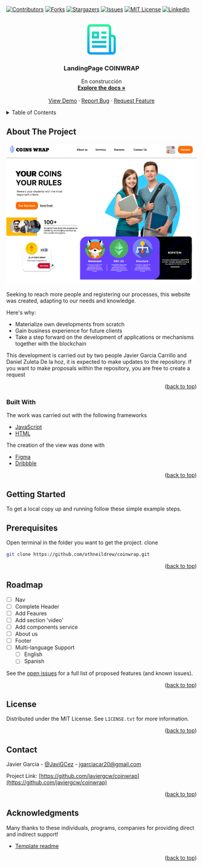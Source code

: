 <div id="top"></div>
<!--
*** Thanks for checking out the Best-README-Template. If you have a suggestion
*** that would make this better, please fork the repo and create a pull request
*** or simply open an issue with the tag "enhancement".
*** Don't forget to give the project a star!
*** Thanks again! Now go create something AMAZING! :D
-->



<!-- PROJECT SHIELDS -->
<!--
*** I'm using markdown "reference style" links for readability.
*** Reference links are enclosed in brackets [ ] instead of parentheses ( ).
*** See the bottom of this document for the declaration of the reference variables
*** for contributors-url, forks-url, etc. This is an optional, concise syntax you may use.
*** https://www.markdownguide.org/basic-syntax/#reference-style-links
-->
[![Contributors][contributors-shield]][contributors-url]
[![Forks][forks-shield]][forks-url]
[![Stargazers][stars-shield]][stars-url]
[![Issues][issues-shield]][issues-url]
[![MIT License][license-shield]][license-url]
[![LinkedIn][linkedin-shield]][linkedin-url]



<!-- PROJECT LOGO -->
<br />
<div align="center">
  <a href="https://github.com/javiergcw/coinwrap">
    <img src="src/assets/logo.png" alt="Logo" width="80" height="80">
  </a>

  <h3 align="center">LandingPage COINWRAP</h3>

  <p align="center">
    En construcción
    <br />
    <a href="https://github.com/javiergcw/coinwrap"><strong>Explore the docs »</strong></a>
    <br />
    <br />
    <a href="https://github.com/javiergcw/coinwrap">View Demo</a>
    ·
    <a href="https://github.com/javiergcw/coinwrap/issues">Report Bug</a>
    ·
    <a href="https://github.com/javiergcw/coinwrap/issues">Request Feature</a>
  </p>
</div>



<!-- TABLE OF CONTENTS -->
<details>
  <summary>Table of Contents</summary>
  <ol>
    <li>
      <a href="#about-the-project">About The Project</a>
      <ul>
        <li><a href="#built-with">Built With</a></li>
      </ul>
    </li>
    <li>
      <a href="#getting-started">Getting Started</a>
      <ul>
        <li><a href="#prerequisites">Prerequisites</a></li>
        <li><a href="#installation">Installation</a></li>
      </ul>
    </li>
    <li><a href="#usage">Usage</a></li>
    <li><a href="#roadmap">Roadmap</a></li>
    <li><a href="#contributing">Contributing</a></li>
    <li><a href="#license">License</a></li>
    <li><a href="#contact">Contact</a></li>
    <li><a href="#acknowledgments">Acknowledgments</a></li>
  </ol>
</details>



<!-- ABOUT THE PROJECT -->
## About The Project

[![Product Name Screen Shot][product-screenshot]](https://example.com)

Seeking to reach more people and registering our processes, this website was created, adapting to our needs and knowledge.

Here's why:
* Materialize own developments from scratch
* Gain business experience for future clients
* Take a step forward on the development of applications or mechanisms together with the blockchain

This development is carried out by two people Javier Garcia Carrillo and Daniel Zuleta De la hoz, it is expected to make updates to the repository. If you want to make proposals within the repository, you are free to create a request

<p align="right">(<a href="#top">back to top</a>)</p>



### Built With

The work was carried out with the following frameworks

* [JavaScript](https://developer.mozilla.org/es/docs/Web/JavaScript)
* [HTML](https://developer.mozilla.org/es/docs/Web/HTML)

The creation of the view was done with
* [Figma](https://www.figma.com/)
* [Dribbble](https://dribbble.com)


<p align="right">(<a href="#top">back to top</a>)</p>



<!-- GETTING STARTED -->
## Getting Started

To get a local copy up and running follow these simple example steps.



## Prerequisites

Open terminal in the folder you want to get the project.
 clone
  ```sh
  git clone https://github.com/othneildrew/coinwrap.git
  ```
<!-- PROJECT SHIELDS
### How run this project?

_Later we will add information on how to run the landing page in local._


*** 1. Get a free API Key at [https://example.com](https://example.com)
2. Clone the repo
   ```sh
   git clone https://github.com/your_username_/Project-Name.git
   ```
3. Install NPM packages
   ```sh
   npm install
   ```
4. Enter your API in `config.js`
   ```js
   const API_KEY = 'ENTER YOUR API';
   ```
 -->
<p align="right">(<a href="#top">back to top</a>)</p>



<!-- USAGE EXAMPLES 
## Usage

Use this space to show useful examples of how a project can be used. Additional screenshots, code examples and demos work well in this space. You may also link to more resources.

_For more examples, please refer to the [Documentation](https://example.com)_

<p align="right">(<a href="#top">back to top</a>)</p>
-->


<!-- ROADMAP -->
## Roadmap

- [ ] Nav
- [ ] Complete Header
- [ ] Add Feaures
- [ ] Add section 'video'
- [ ] Add components service
- [ ] About us
- [ ] Footer
- [ ] Multi-language Support
    - [ ] English
    - [ ] Spanish

See the [open issues](https://github.com/othneildrew/coinwrap/issues) for a full list of proposed features (and known issues).

<p align="right">(<a href="#top">back to top</a>)</p>



<!-- CONTRIBUTING 
## Contributing

Contributions are what make the open source community such an amazing place to learn, inspire, and create. Any contributions you make are **greatly appreciated**.

If you have a suggestion that would make this better, please fork the repo and create a pull request. You can also simply open an issue with the tag "enhancement".
Don't forget to give the project a star! Thanks again!

1. Fork the Project
2. Create your Feature Branch (`git checkout -b feature/AmazingFeature`)
3. Commit your Changes (`git commit -m 'Add some AmazingFeature'`)
4. Push to the Branch (`git push origin feature/AmazingFeature`)
5. Open a Pull Request

<p align="right">(<a href="#top">back to top</a>)</p>
-->


<!-- LICENSE -->
## License

Distributed under the MIT License. See `LICENSE.txt` for more information.

<p align="right">(<a href="#top">back to top</a>)</p>



<!-- CONTACT -->
## Contact

Javier Garcia - [@JaviGCez](https://twitter.com/JaviGCez) - jgarciacar20@gmail.com

<!-- DDaniel Zuleta - [@JaviGCez](https://twitter.com/JaviGCez) - jgarciacar20@gmail.com -->

Project Link: [https://github.com/javiergcw/coinwrap](https://github.com/javiergcw/coinwrap)

<p align="right">(<a href="#top">back to top</a>)</p>



<!-- ACKNOWLEDGMENTS -->
## Acknowledgments

Many thanks to these individuals, programs, companies for providing direct and indirect support!

* [Template readme](https://github.com/othneildrew/coinwrap)

<!--
* [GitHub Emoji Cheat Sheet](https://www.webpagefx.com/tools/emoji-cheat-sheet)
* [Malven's Flexbox Cheatsheet](https://flexbox.malven.co/)
* [Malven's Grid Cheatsheet](https://grid.malven.co/)
* [Img Shields](https://shields.io)
* [GitHub Pages](https://pages.github.com)
* [Font Awesome](https://fontawesome.com)
* [React Icons](https://react-icons.github.io/react-icons/search)
-->
<p align="right">(<a href="#top">back to top</a>)</p>



<!-- MARKDOWN LINKS & IMAGES -->
<!-- https://www.markdownguide.org/basic-syntax/#reference-style-links -->
[contributors-shield]: https://img.shields.io/github/contributors/othneildrew/coinwrap.svg?style=for-the-badge
[contributors-url]: https://github.com/othneildrew/coinwrap/graphs/contributors
[forks-shield]: https://img.shields.io/github/forks/othneildrew/coinwrap.svg?style=for-the-badge
[forks-url]: https://github.com/othneildrew/coinwrap/network/members
[stars-shield]: https://img.shields.io/github/stars/othneildrew/coinwrap.svg?style=for-the-badge
[stars-url]: https://github.com/othneildrew/coinwrap/stargazers
[issues-shield]: https://img.shields.io/github/issues/othneildrew/coinwrap.svg?style=for-the-badge
[issues-url]: https://github.com/othneildrew/coinwrap/issues
[license-shield]: https://img.shields.io/github/license/othneildrew/coinwrap.svg?style=for-the-badge
[license-url]: https://github.com/othneildrew/coinwrap/blob/master/LICENSE.txt
[linkedin-shield]: https://img.shields.io/badge/-LinkedIn-black.svg?style=for-the-badge&logo=linkedin&colorB=555
[linkedin-url]: https://linkedin.com/in/othneildrew
[product-screenshot]: src/assets/header.png
